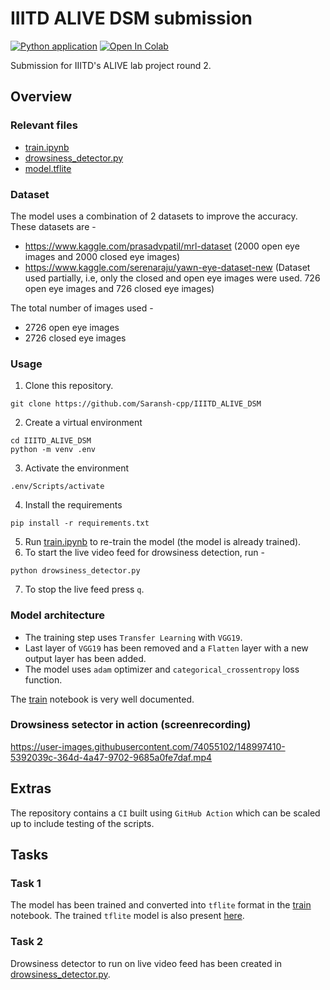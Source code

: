 # IIITD ALIVE DSM submission

[![Python application](https://github.com/Saransh-cpp/IIITD_ALIVE_DSM/actions/workflows/CI.yml/badge.svg)](https://github.com/Saransh-cpp/IIITD_ALIVE_DSM/actions/workflows/CI.yml)
[![Open In Colab](https://colab.research.google.com/assets/colab-badge.svg)](https://colab.research.google.com/github/Saransh-cpp/IIITD_ALIVE_DSM/blob/main/train.ipynb/)

Submission for IIITD's ALIVE lab project round 2.

## Overview
### Relevant files
- [train.ipynb](https://github.com/Saransh-cpp/IIITD_ALIVE_DSM/blob/main/train.ipynb)
- [drowsiness_detector.py](https://github.com/Saransh-cpp/IIITD_ALIVE_DSM/blob/main/drowsiness_detector.py)
- [model.tflite](https://github.com/Saransh-cpp/IIITD_ALIVE_DSM/blob/main/model.tflite)

### Dataset
The model uses a combination of 2 datasets to improve the accuracy. These datasets are -
- https://www.kaggle.com/prasadvpatil/mrl-dataset (2000 open eye images and 2000 closed eye images)
- https://www.kaggle.com/serenaraju/yawn-eye-dataset-new (Dataset used partially, i.e, only the closed and open eye images were used. 726 open eye images and 726 closed eye images)

The total number of images used -
- 2726 open eye images
- 2726 closed eye images

### Usage
1. Clone this repository.
```
git clone https://github.com/Saransh-cpp/IIITD_ALIVE_DSM
```
2. Create a virtual environment
```
cd IIITD_ALIVE_DSM
python -m venv .env
```
3. Activate the environment
```
.env/Scripts/activate
```
4. Install the requirements
```
pip install -r requirements.txt
```
5. Run [train.ipynb](https://github.com/Saransh-cpp/IIITD_ALIVE_DSM/blob/main/train.ipynb) to re-train the model (the model is already trained).
6. To start the live video feed for drowsiness detection, run -
```
python drowsiness_detector.py
```
7. To stop the live feed press `q`.


### Model architecture
- The training step uses `Transfer Learning` with `VGG19`.
- Last layer of `VGG19` has been removed and a `Flatten` layer with a new output layer has been added.
- The model uses `adam` optimizer and `categorical_crossentropy` loss function.

The [train](https://github.com/Saransh-cpp/IIITD_ALIVE_DSM/blob/main/train.ipynb) notebook is very well documented.

### Drowsiness setector in action (screenrecording)

https://user-images.githubusercontent.com/74055102/148997410-5392039c-364d-4a47-9702-9685a0fe7daf.mp4

## Extras
The repository contains a `CI` built using `GitHub Action` which can be scaled up to include testing of the scripts.

## Tasks
### Task 1
The model has been trained and converted into `tflite` format in the [train](https://github.com/Saransh-cpp/IIITD_ALIVE_DSM/blob/main/train.ipynb) notebook. The trained `tflite` model is also present [here](https://github.com/Saransh-cpp/IIITD_ALIVE_DSM/blob/main/model.tflite).

### Task 2
Drowsiness detector to run on live video feed has been created in [drowsiness_detector.py](https://github.com/Saransh-cpp/IIITD_ALIVE_DSM/blob/main/drowsiness_detector.py).
